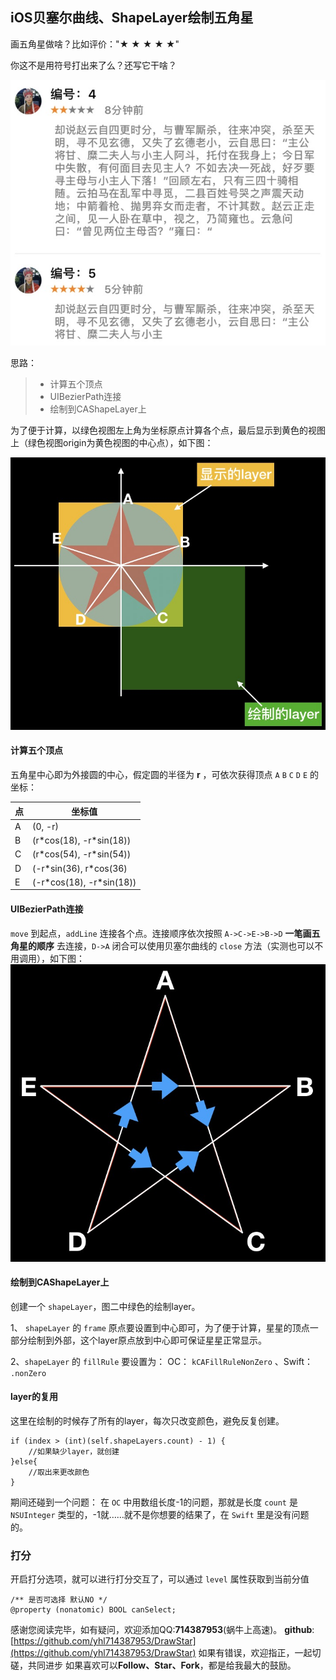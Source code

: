 ## iOS贝塞尔曲线、ShapeLayer绘制五角星

画五角星做啥？比如评价："★ ★ ★ ★ ★"

你这不是用符号打出来了么？还写它干啥？

![连线图](image/3.png)

思路：
> * 计算五个顶点
> * UIBezierPath连接
> * 绘制到CAShapeLayer上

为了便于计算，以绿色视图左上角为坐标原点计算各个点，最后显示到黄色的视图上（绿色视图origin为黄色视图的中心点），如下图：

![连线图](image/1.png)

#### 计算五个顶点
五角星中心即为外接圆的中心，假定圆的半径为 **r** ，可依次获得顶点 `A` `B` `C` `D` `E` 的坐标：


| 点  | 坐标值  |
|------------- | ------------- |
| A | (0, -r) |
| B | (r\*cos(18), -r\*sin(18)) |
| C | (r\*cos(54), -r\*sin(54)) |
| D | (-r\*sin(36), r\*cos(36) |
| E | (-r\*cos(18), -r\*sin(18)) |


#### UIBezierPath连接
`move` 到起点，`addLine` 连接各个点。连接顺序依次按照 `A->C->E->B->D` **一笔画五角星的顺序** 去连接，`D->A` 闭合可以使用贝塞尔曲线的 `close` 方法（实测也可以不用调用），如下图：
![连线图](image/2.png)

#### 绘制到CAShapeLayer上
创建一个 `shapeLayer`，图二中绿色的绘制layer。

1、 `shapeLayer` 的 `frame` 原点要设置到中心即可，为了便于计算，星星的顶点一部分绘制到外部，这个layer原点放到中心即可保证星星正常显示。

2、`shapeLayer` 的 `fillRule` 要设置为：
OC： `kCAFillRuleNonZero` 、Swift： `.nonZero`


#### layer的复用
这里在绘制的时候存了所有的layer，每次只改变颜色，避免反复创建。

```
if (index > (int)(self.shapeLayers.count) - 1) {
	//如果缺少layer，就创建
}else{
	//取出来更改颜色
}
```

期间还碰到一个问题： 在 `OC` 中用数组长度-1的问题，那就是长度 `count` 是 `NSUInteger` 类型的，-1就……就不是你想要的结果了，在 `Swift` 里是没有问题的。

### 打分
开启打分选项，就可以进行打分交互了，可以通过 `level` 属性获取到当前分值

```
/** 是否可选择 默认NO */
@property (nonatomic) BOOL canSelect;
```

感谢您阅读完毕，如有疑问，欢迎添加QQ:**714387953**(蜗牛上高速)。
**github**:[https://github.com/yhl714387953/DrawStar](https://github.com/yhl714387953/DrawStar)
如果有错误，欢迎指正，一起切磋，共同进步
如果喜欢可以**Follow、Star、Fork**，都是给我最大的鼓励。